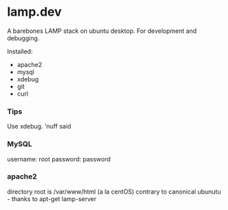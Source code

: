 # lamp.dev

A barebones LAMP stack on ubuntu desktop. For development and debugging.

Installed: 
* apache2
* mysql
* xdebug
* git
* curl

### Tips
Use xdebug. 'nuff said

### MySQL
username: root
password: password

### apache2
directory root is /var/www/html (a la centOS) contrary to canonical ubunutu - thanks to apt-get lamp-server